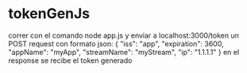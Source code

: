 # tokenGenJs

correr con el comando
     node app.js
y enviar a localhost:3000/token un POST request con formato json:
    {
      "iss": "app",
      "expiration": 3600,
      "appName": "myApp",
      "streamName": "myStream",
      "ip": "1.1.1.1"
    }
en el response se recibe el token generado
